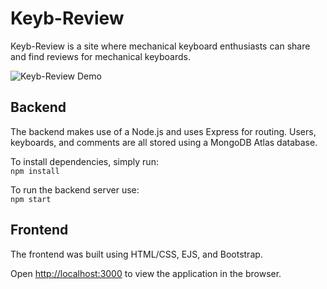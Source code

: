 # Keyb-Review

Keyb-Review is a site where mechanical keyboard enthusiasts can share and find reviews for mechanical keyboards.

![Keyb-Review Demo](https://github.com/mlacey42/keyb-review/blob/main/public/img/keyb-rev.gif)

## Backend

The backend makes use of a Node.js and uses Express for routing. Users, keyboards, and comments are all stored using a MongoDB Atlas database.

To install dependencies, simply run:  
`npm install`  

To run the backend server use:  
 `npm start`

## Frontend

The frontend was built using HTML/CSS, EJS, and Bootstrap.

Open [http://localhost:3000](http://localhost:3000) to view the application in the browser.